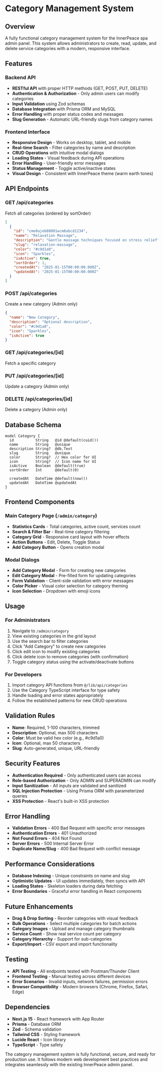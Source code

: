 # Category Management System

## Overview

A fully functional category management system for the InnerPeace spa admin panel. This system allows administrators to create, read, update, and delete service categories with a modern, responsive interface.

## Features

### Backend API

- **RESTful API** with proper HTTP methods (GET, POST, PUT, DELETE)
- **Authentication & Authorization** - Only admin users can modify categories
- **Input Validation** using Zod schemas
- **Database Integration** with Prisma ORM and MySQL
- **Error Handling** with proper status codes and messages
- **Slug Generation** - Automatic URL-friendly slugs from category names

### Frontend Interface

- **Responsive Design** - Works on desktop, tablet, and mobile
- **Real-time Search** - Filter categories by name and description
- **CRUD Operations** with intuitive modal dialogs
- **Loading States** - Visual feedback during API operations
- **Error Handling** - User-friendly error messages
- **Status Management** - Toggle active/inactive states
- **Visual Design** - Consistent with InnerPeace theme (warm earth tones)

## API Endpoints

### GET /api/categories

Fetch all categories (ordered by sortOrder)

```json
[
  {
    "id": "cme0ajeb80001wcm8abcd1234",
    "name": "Relaxation Massage",
    "description": "Gentle massage techniques focused on stress relief",
    "slug": "relaxation-massage",
    "color": "#c9d1a0",
    "icon": "Sparkles",
    "isActive": true,
    "sortOrder": 1,
    "createdAt": "2025-01-15T00:00:00.000Z",
    "updatedAt": "2025-01-15T00:00:00.000Z"
  }
]
```

### POST /api/categories

Create a new category (Admin only)

```json
{
  "name": "New Category",
  "description": "Optional description",
  "color": "#c9d1a0",
  "icon": "Sparkles",
  "isActive": true
}
```

### GET /api/categories/[id]

Fetch a specific category

### PUT /api/categories/[id]

Update a category (Admin only)

### DELETE /api/categories/[id]

Delete a category (Admin only)

## Database Schema

```prisma
model Category {
  id          String   @id @default(cuid())
  name        String   @unique
  description String?  @db.Text
  slug        String   @unique
  color       String?  // Hex color for UI
  icon        String?  // Icon name for UI
  isActive    Boolean  @default(true)
  sortOrder   Int      @default(0)

  createdAt   DateTime @default(now())
  updatedAt   DateTime @updatedAt
}
```

## Frontend Components

### Main Category Page (`/admin/category`)

- **Statistics Cards** - Total categories, active count, services count
- **Search & Filter Bar** - Real-time category filtering
- **Category Grid** - Responsive card layout with hover effects
- **Action Buttons** - Edit, Delete, Toggle Status
- **Add Category Button** - Opens creation modal

### Modal Dialogs

- **Add Category Modal** - Form for creating new categories
- **Edit Category Modal** - Pre-filled form for updating categories
- **Form Validation** - Client-side validation with error messages
- **Color Picker** - Visual color selection for category theming
- **Icon Selection** - Dropdown with emoji icons

## Usage

### For Administrators

1. Navigate to `/admin/category`
2. View existing categories in the grid layout
3. Use the search bar to filter categories
4. Click "Add Category" to create new categories
5. Click edit icon to modify existing categories
6. Click delete icon to remove categories (with confirmation)
7. Toggle category status using the activate/deactivate buttons

### For Developers

1. Import category API functions from `@/lib/api/categories`
2. Use the Category TypeScript interface for type safety
3. Handle loading and error states appropriately
4. Follow the established patterns for new CRUD operations

## Validation Rules

- **Name**: Required, 1-100 characters, trimmed
- **Description**: Optional, max 500 characters
- **Color**: Must be valid hex color (e.g., #c9d1a0)
- **Icon**: Optional, max 50 characters
- **Slug**: Auto-generated, unique, URL-friendly

## Security Features

- **Authentication Required** - Only authenticated users can access
- **Role-based Authorization** - Only ADMIN and SUPERADMIN can modify
- **Input Sanitization** - All inputs are validated and sanitized
- **SQL Injection Protection** - Using Prisma ORM with parameterized queries
- **XSS Protection** - React's built-in XSS protection

## Error Handling

- **Validation Errors** - 400 Bad Request with specific error messages
- **Authentication Errors** - 401 Unauthorized
- **Not Found Errors** - 404 Not Found
- **Server Errors** - 500 Internal Server Error
- **Duplicate Name/Slug** - 400 Bad Request with conflict message

## Performance Considerations

- **Database Indexing** - Unique constraints on name and slug
- **Optimistic Updates** - UI updates immediately, then syncs with API
- **Loading States** - Skeleton loaders during data fetching
- **Error Boundaries** - Graceful error handling in React components

## Future Enhancements

- **Drag & Drop Sorting** - Reorder categories with visual feedback
- **Bulk Operations** - Select multiple categories for batch actions
- **Category Images** - Upload and manage category thumbnails
- **Service Count** - Show real service count per category
- **Category Hierarchy** - Support for sub-categories
- **Export/Import** - CSV export and import functionality

## Testing

- **API Testing** - All endpoints tested with Postman/Thunder Client
- **Frontend Testing** - Manual testing across different devices
- **Error Scenarios** - Invalid inputs, network failures, permission errors
- **Browser Compatibility** - Modern browsers (Chrome, Firefox, Safari, Edge)

## Dependencies

- **Next.js 15** - React framework with App Router
- **Prisma** - Database ORM
- **Zod** - Schema validation
- **Tailwind CSS** - Styling framework
- **Lucide React** - Icon library
- **TypeScript** - Type safety

The category management system is fully functional, secure, and ready for production use. It follows modern web development best practices and integrates seamlessly with the existing InnerPeace admin panel.

